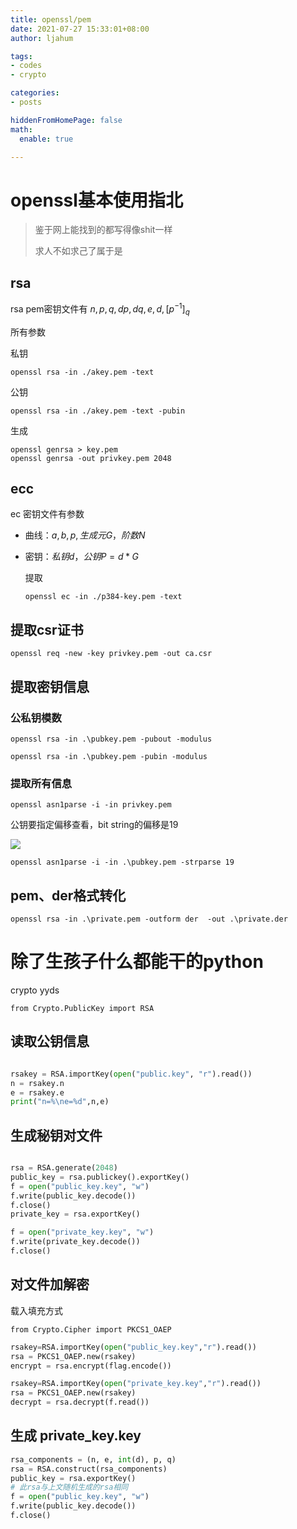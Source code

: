 ```yaml
---
title: openssl/pem
date: 2021-07-27 15:33:01+08:00
author: ljahum

tags:
- codes
- crypto

categories:
- posts

hiddenFromHomePage: false
math:
  enable: true

---
```

<!--more-->


# openssl基本使用指北

> 鉴于网上能找到的都写得像shit一样
>
> 求人不如求己了属于是

## rsa

rsa pem密钥文件有 $n,p,q,dp,dq,e,d,[p^{-1}]_q$

  所有参数

  私钥

  ```
  openssl rsa -in ./akey.pem -text
  ```

  公钥

  ```
  openssl rsa -in ./akey.pem -text -pubin
  ```

  生成

  ```
  openssl genrsa > key.pem
  openssl genrsa -out privkey.pem 2048
  ```

## ecc

ec 密钥文件有参数

- 曲线：$a,b,p,生成元G，阶数N$
- 密钥：$私钥d，公钥P=d*G$

  提取

  ```
  openssl ec -in ./p384-key.pem -text
  ```

## 提取csr证书

`openssl req -new -key privkey.pem -out ca.csr`

## 提取密钥信息

### 公私钥模数

`openssl rsa -in .\pubkey.pem -pubout -modulus`

`openssl rsa -in .\pubkey.pem -pubin -modulus`

### 提取所有信息

`openssl asn1parse -i -in privkey.pem`

公钥要指定偏移查看，bit string的偏移是19

![](https://i.loli.net/2020/10/12/eCbmTJQY4NkuAv3.png)

`openssl asn1parse -i -in .\pubkey.pem -strparse 19`



## pem、der格式转化

`openssl rsa -in .\private.pem -outform der  -out .\private.der`

# 除了生孩子什么都能干的python

crypto yyds

`from Crypto.PublicKey import RSA`



## 读取公钥信息
```python

rsakey = RSA.importKey(open("public.key", "r").read())
n = rsakey.n
e = rsakey.e
print("n=%\ne=%d",n,e)

```
## 生成秘钥对文件
```python

rsa = RSA.generate(2048)
public_key = rsa.publickey().exportKey()
f = open("public_key.key", "w")
f.write(public_key.decode())
f.close()
private_key = rsa.exportKey()

f = open("private_key.key", "w")
f.write(private_key.decode())
f.close()
```

## 对文件加解密

载入填充方式

`from Crypto.Cipher import PKCS1_OAEP`

```python
rsakey=RSA.importKey(open("public_key.key","r").read())
rsa = PKCS1_OAEP.new(rsakey)
encrypt = rsa.encrypt(flag.encode())

rsakey=RSA.importKey(open("private_key.key","r").read())
rsa = PKCS1_OAEP.new(rsakey)
decrypt = rsa.decrypt(f.read())
```

## 生成 private_key.key

```python
rsa_components = (n, e, int(d), p, q)
rsa = RSA.construct(rsa_components)
public_key = rsa.exportKey()
# 此rsa与上文随机生成的rsa相同
f = open("public_key.key", "w")
f.write(public_key.decode())
f.close()
```